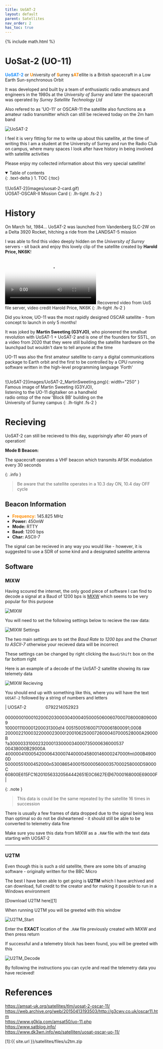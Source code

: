 ```yaml
---
title: UoSAT-2
layout: default
parent: Satellites
nav_order: 2
has_toc: true
---
```


{% include math.html %}

<h1><b>UoSat-2</b> (UO-11)</h1>

<span style="color:DodgerBlue">**UoSAT-2**</span> or <span style="color:DarkOrange">**U**</span>niversity of <span style="color:DarkOrange">**S**</span>urrey s<span style="color:DarkOrange">**AT**</span>ellite is a British spacecraft in a Low Earth Sun-synchronous Orbit

It was developed and built by a team of enthusiastic radio amateurs and engineers in the 1980s at the *University of Surrey* and later the spacecraft was operated by *Surrey Satellite Technology Ltd*

Also refered to as 'UO-11' or OSCAR-11 the satellite also functions as a amateur radio transmitter which can still be recieved today on the 2m ham band

![UoSAT-2](images/uosat-2.jpg)

I feel it is very fitting for me to write up about this satellite, at the time of writing this I am a student at the University of Surrey and run the Radio Club on campus, where many spaces I look after have history in being involved with satellite activities 

Please enjoy my collected information about this very special satellite!

<details open markdown="block">
  <summary>
    Table of contents
  </summary>
  {: .text-delta }
1. TOC
{:toc}
</details>

<br>
![UoSAT-2](images/uosat-2-card.gif)<br>
UOSAT-OSCAR-II Mission Card
{: .lh-tight .fs-2 }

# History

On March 1st, 1984... UoSAT-2 was launched from Vandenberg SLC-2W on a Delta 3920 Rocket, hitching a ride from the LANDSAT-5 mission

I was able to find this video deeply hidden on the *University of Surrey* servers - sit back and enjoy this lovely clip of the satellite created by **Harold Price, NK6K**!

<video poster="files/uosat-2-coming-home-poster.png" controls>
    <source src="{{ site.my-media-path }}files/uosat-2-coming-home.mp4" type="video/mp4">
</video>
Recovered video from UoS file server, video credit Harold Price, NK6K
{: .lh-tight .fs-2 }

Did you know, UO-11 was the most rapidly designed OSCAR satellite - from concept to launch in only 5 months!

It was joked by **Martin Sweeting (G3YJO)**, who pioneered the smallsat revolution with UoSAT-1 + UoSAT-2 and is one of the founders for SSTL, on a video from 2020 that they were still building the satellite hardware on the launchpad but wouldn't dare to tell anyone at the time

UO-11 was also the first amateur satellite to carry a digital communications package to Earth orbit and the first to be controlled by a CPU running software written in the high-level programming language 'Forth'

<br>
![UoSAT-2](images/UoSAT-2_MartinSweeting.png){: width="250" }<br>
Famous image of Martin Sweeting (G3YJO), <br>listening to the UO-11 digitalker on a handheld<br> radio ontop of the now 'Block BB' building on the<br> University of Surrey campus
{: .lh-tight .fs-2 }

# Recieving

UoSAT-2 can still be recieved to this day, supprisingly after 40 years of operation!

**Mode B Beacon:**

The spacecraft operates a VHF beacon which transmits AFSK modulation every 30 seconds

{: .info }
> Be aware that the satellite operates in a 10.3 day ON, 10.4 day OFF cycle


## Beacon Information
- <span style="color:DarkOrange">**Frequency:**</span> 145.825 MHz
- **Power:** 450mW
- **Mode:** RTTY
- **Baud:** 1200 bps
- **Char:** ASCII-7

The signal can be recieved in any way you would like - however, it is suggested to use a SDR of some kind and a designated satellite antenna


## Software

### MIXW

Having scoured the internet, the only good piece of software I can find to decode a signal at a Baud of 1200 bps is [MIXW](https://mixw.net/) which seems to be very popular for this purpose

![MIXW](images/MIXW.png)<br>

You will need to set the following settings below to recieve the raw data:

![MIXW Settings](images/MIXW_RTTY_UOSAT-2.png)

The two main settings are to set the *Baud Rate to 1200 bps* and the *Charset to ASCII-7* otherwise your recieved data will be incorrect

These settings can be changed by right clicking the `Baud/Shift` box on the far bottom right

Here is an example of a decode of the UoSAT-2 satellite showing its raw telemety data

![MIXW Recieving](images/MIXW_RTTY_UOSAT-2_Recieve.png)

You should end up with something like this, where you will have the text `UOSAT-2` followed by a string of numbers and letters

| UOSAT-2 &emsp;&emsp;&emsp;&emsp; 0792214052923<br><br>00000001000102000203000304000405000506006070007080008090009<br>1000011100001200031300d!4 00515005160071700061800091;0008<br>20000221000322000023000!20010625000726000407000528000A29000B<br>?a30000331000232000133000034000735000636000537 00438000B29000A<br>40000041000542000643000744000045800146000247000fm\000B49000D<br>50000551000452000n5300865400015000056000357000258000D59000C<br>60800E615FC162010563320564442651E0C6627E@67000168000E69000F |

{: .note }
> This data is could be the same repeated by the satellite 16 times in succession


There is usually a few frames of data dropped due to the signal being less than optimal so do not be disheartened - it should still be able to be converted to telemetry data fine

Make sure you save this data from MIXW as a `.RAW` file with the text data starting with UOSAT-2

<hr>

### U2TM

Even though this is such a old satellite, there are some bits of amazing software - originally written for the BBC Micro 

The best I have been able to get going is **U2TM** which I have archived and can download, full credit to the creator and for making it possible to run in a Windows environment

[Download U2TM here][1]

When running U2TM you will be greeted with this window

![U2TM_Start](images/U2TM_Start.png)

Enter the **EXACT** location of the `.RAW` file previously created with MIXW and then press return

If successful and a telemetry block has been found, you will be greeted with this

![U2TM_Decode](images/U2TM_Decode.png)

By following the instructions you can cycle and read the telemetry data you have recieved!


# References

<https://amsat-uk.org/satellites/tlm/uosat-2-oscar-11/><br>
<https://web.archive.org/web/20150413193503/http://g3cwv.co.uk/oscar11.htm><br>
<https://www.g0kla.com/amsat50/uo-11.php><br>
<https://www.satblog.info/><br>
<https://www.dk3wn.info/wp/satelliten/uosat-oscar-uo-11/><br>

<script>
	var map_n2yo = '4'; 
	var norad_n2yo = '14781';
	var size_n2yo = 'small';
	var allpasses_n2yo = '0';
</script>
<script type="text/javascript" src="https://www.n2yo.com/js/widget-tracker.js"></script>

[1]:{{ site.url }}/satellites/files/u2tm.zip